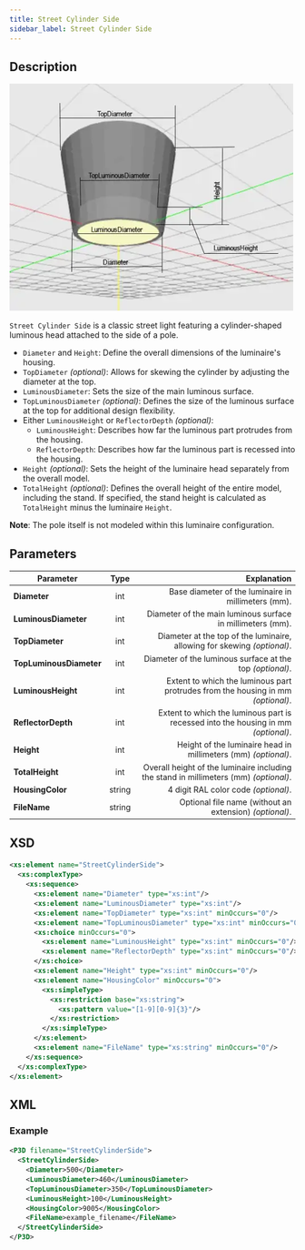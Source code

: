 ```yaml
---
title: Street Cylinder Side
sidebar_label: Street Cylinder Side
---
```


## Description

![Street Cylinder Side](/img/docs/geometry/parametric/street-cylinder-side.webp)

`Street Cylinder Side` is a classic street light featuring a cylinder-shaped luminous head attached to the side of a pole.

- `Diameter` and `Height`: Define the overall dimensions of the luminaire's housing.
- `TopDiameter` *(optional)*: Allows for skewing the cylinder by adjusting the diameter at the top.
- `LuminousDiameter`: Sets the size of the main luminous surface.
- `TopLuminousDiameter` *(optional)*: Defines the size of the luminous surface at the top for additional design flexibility.
- Either `LuminousHeight` or `ReflectorDepth` *(optional)*:
  - `LuminousHeight`: Describes how far the luminous part protrudes from the housing.
  - `ReflectorDepth`: Describes how far the luminous part is recessed into the housing.
- `Height` *(optional)*: Sets the height of the luminaire head separately from the overall model.
- `TotalHeight` *(optional)*: Defines the overall height of the entire model, including the stand. If specified, the stand height is calculated as `TotalHeight` minus the luminaire `Height`.

**Note**: The pole itself is not modeled within this luminaire configuration.

## Parameters

| **Parameter**           | Type   | Explanation                                                                         |
| ----------------------- | :----: | -----------------------------------------------------------------------------------:|
| **Diameter**            | int    | Base diameter of the luminaire in millimeters (mm).                                  |
| **LuminousDiameter**    | int    | Diameter of the main luminous surface in millimeters (mm).                           |
| **TopDiameter**         | int    | Diameter at the top of the luminaire, allowing for skewing *(optional)*.            |
| **TopLuminousDiameter** | int    | Diameter of the luminous surface at the top *(optional)*.                           |
| **LuminousHeight**      | int    | Extent to which the luminous part protrudes from the housing in mm *(optional)*.     |
| **ReflectorDepth**      | int    | Extent to which the luminous part is recessed into the housing in mm *(optional)*.   |
| **Height**              | int    | Height of the luminaire head in millimeters (mm) *(optional)*.                       |
| **TotalHeight**         | int    | Overall height of the luminaire including the stand in millimeters (mm) *(optional)*.  |
| **HousingColor**        | string | 4 digit RAL color code *(optional)*.                                                |
| **FileName**            | string | Optional file name (without an extension) *(optional)*.                             |

## XSD

```xml
<xs:element name="StreetCylinderSide">
  <xs:complexType>
    <xs:sequence>
      <xs:element name="Diameter" type="xs:int"/>
      <xs:element name="LuminousDiameter" type="xs:int"/>
      <xs:element name="TopDiameter" type="xs:int" minOccurs="0"/>
      <xs:element name="TopLuminousDiameter" type="xs:int" minOccurs="0"/>
      <xs:choice minOccurs="0">
        <xs:element name="LuminousHeight" type="xs:int" minOccurs="0"/>
        <xs:element name="ReflectorDepth" type="xs:int" minOccurs="0"/>
      </xs:choice>
      <xs:element name="Height" type="xs:int" minOccurs="0"/>
      <xs:element name="HousingColor" minOccurs="0">
        <xs:simpleType>
          <xs:restriction base="xs:string">
            <xs:pattern value="[1-9][0-9]{3}"/>
          </xs:restriction>
        </xs:simpleType>
      </xs:element>
      <xs:element name="FileName" type="xs:string" minOccurs="0"/>
    </xs:sequence>
  </xs:complexType>
</xs:element>
```

## XML
### Example

```xml
<P3D filename="StreetCylinderSide">
  <StreetCylinderSide>
    <Diameter>500</Diameter>
    <LuminousDiameter>460</LuminousDiameter>
    <TopLuminousDiameter>350</TopLuminousDiameter>
    <LuminousHeight>100</LuminousHeight>
    <HousingColor>9005</HousingColor>
    <FileName>example_filename</FileName>
  </StreetCylinderSide>
</P3D>
```